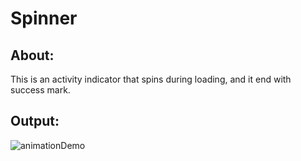 # Spinner

## About: 
This is an activity indicator that spins during loading, and it end with success mark.


## Output: 

![animationDemo](https://user-images.githubusercontent.com/20099527/134818168-ba9c31aa-5440-4e3a-a2fb-d0bf22171f4a.gif)


